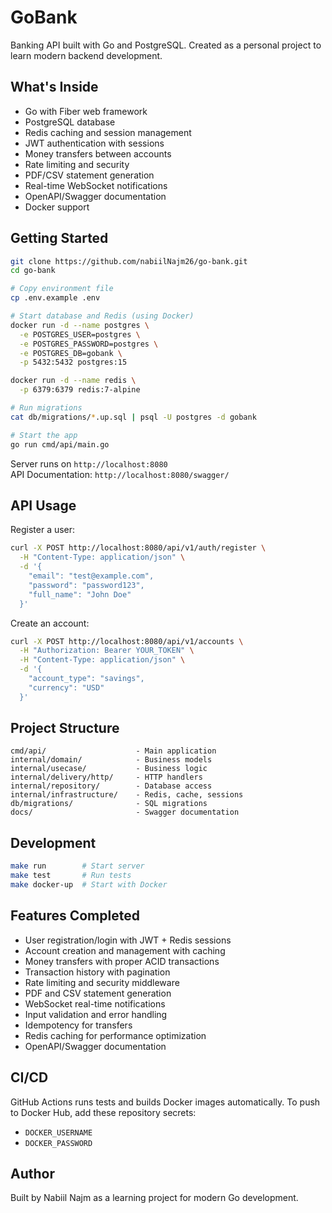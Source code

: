 # GoBank

Banking API built with Go and PostgreSQL. Created as a personal project to learn modern backend development.

## What's Inside

- Go with Fiber web framework
- PostgreSQL database
- Redis caching and session management
- JWT authentication with sessions
- Money transfers between accounts
- Rate limiting and security
- PDF/CSV statement generation
- Real-time WebSocket notifications
- OpenAPI/Swagger documentation
- Docker support

## Getting Started

```bash
git clone https://github.com/nabiilNajm26/go-bank.git
cd go-bank

# Copy environment file
cp .env.example .env

# Start database and Redis (using Docker)
docker run -d --name postgres \
  -e POSTGRES_USER=postgres \
  -e POSTGRES_PASSWORD=postgres \
  -e POSTGRES_DB=gobank \
  -p 5432:5432 postgres:15

docker run -d --name redis \
  -p 6379:6379 redis:7-alpine

# Run migrations
cat db/migrations/*.up.sql | psql -U postgres -d gobank

# Start the app
go run cmd/api/main.go
```

Server runs on `http://localhost:8080`  
API Documentation: `http://localhost:8080/swagger/`

## API Usage

Register a user:
```bash
curl -X POST http://localhost:8080/api/v1/auth/register \
  -H "Content-Type: application/json" \
  -d '{
    "email": "test@example.com",
    "password": "password123",
    "full_name": "John Doe"
  }'
```

Create an account:
```bash
curl -X POST http://localhost:8080/api/v1/accounts \
  -H "Authorization: Bearer YOUR_TOKEN" \
  -H "Content-Type: application/json" \
  -d '{
    "account_type": "savings",
    "currency": "USD"
  }'
```

## Project Structure

```
cmd/api/                    - Main application
internal/domain/            - Business models
internal/usecase/           - Business logic  
internal/delivery/http/     - HTTP handlers
internal/repository/        - Database access
internal/infrastructure/    - Redis, cache, sessions
db/migrations/              - SQL migrations
docs/                       - Swagger documentation
```

## Development

```bash
make run        # Start server
make test       # Run tests
make docker-up  # Start with Docker
```

## Features Completed

- User registration/login with JWT + Redis sessions
- Account creation and management with caching
- Money transfers with proper ACID transactions
- Transaction history with pagination
- Rate limiting and security middleware
- PDF and CSV statement generation
- WebSocket real-time notifications
- Input validation and error handling
- Idempotency for transfers
- Redis caching for performance optimization
- OpenAPI/Swagger documentation

## CI/CD

GitHub Actions runs tests and builds Docker images automatically. To push to Docker Hub, add these repository secrets:
- `DOCKER_USERNAME`
- `DOCKER_PASSWORD`

## Author

Built by Nabiil Najm as a learning project for modern Go development.